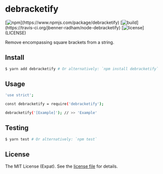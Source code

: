 debracketify
============
[![npm](https://img.shields.io/npm/v/debracketify.svg?)](https://www.npmjs.com/package/debracketify)
[![build](https://img.shields.io/travis/jbenner-radham/node-debracketify.svg?)](https://travis-ci.org/jbenner-radham/node-debracketify)
[![license](https://img.shields.io/github/license/jbenner-radham/node-debracketify.svg?)](LICENSE)

Remove encompassing square brackets from a string.

Install
-------
```sh
$ yarn add debracketify # Or alternatively: `npm install debracketify`
```

Usage
-----
```sh
'use strict';

const debracketify = require('debracketify');

debracketify('[Example]'); // >> 'Example'
```

Testing
-------
```sh
$ yarn test # Or alternatively: `npm test`
```

License
-------
The MIT License (Expat). See the [license file](LICENSE) for details.
